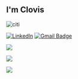 
## I'm Clovis
![citi](https://github.com/user-attachments/assets/76aa0ce6-b4f5-4f67-9dbe-c74bf9e58cad)

[![Linkedln](https://img.shields.io/badge/LinkedIn-0077B5?style=flat-square&logo=linkedin&logoColor=white)]((https://www.linkedin.com/in/clovis-ferreira/))
[![Gmail Badge](https://img.shields.io/badge/-Gmail-c14438?style=flat-square&logo=Gmail&logoColor=white&link=mailto:nachofcz@gmail.com)](mailto:nachofcz@gmail.com)

<p align="left">
  <a href="https://skillicons.dev">
    <img src="https://skillicons.dev/icons?i=go,java,c,cs,haskell,js,py,rust" />
  </a>
</p>

<p align="left">
  <a href="https://skillicons.dev">
    <img src="https://skillicons.dev/icons?i=apple,arch" />
  </a>
</p>


<p align="left">
  <a href="https://skillicons.dev">
    <img src="https://skillicons.dev/icons?i=linux,git,docker,rabbitmq,spring,vim,angular,react,mysql,bash,obsidian" />
  </a>
</p>
